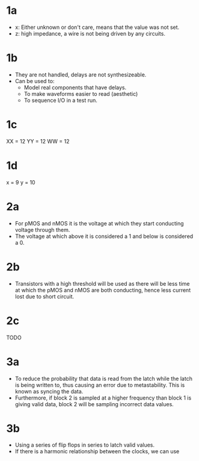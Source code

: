 # 1a
* x: Either unknown or don't care, means that the value was not set. 
* z: high impedance, a wire is not being driven by any circuits.

# 1b
* They are not handled, delays are not synthesizeable. 
* Can be used to:
	* Model real components that have delays.
	* To make waveforms easier to read (aesthetic)
	* To sequence I/O in a test run.

# 1c
XX = 12
YY = 12
WW = 12

# 1d
x = 9
y = 10

# 2a
* For pMOS and nMOS it is the voltage at which they start conducting voltage through them. 
* The voltage at which above it is considered a 1 and below is considered a 0.

# 2b
* Transistors with a high threshold will be used as there will be less time at which the pMOS and nMOS are both conducting, hence less current lost due to short circuit.

# 2c
TODO

# 3a
* To reduce the probability that data is read from the latch while the latch is being written to, thus causing an error due to metastability. This is known as syncing the data.
* Furthermore, if block 2 is sampled at a higher frequency than block 1 is giving valid data, block 2 will be sampling incorrect data values.

# 3b
* Using a series of flip flops in series to latch valid values.
* If there is a harmonic relationship between the clocks, we can use 